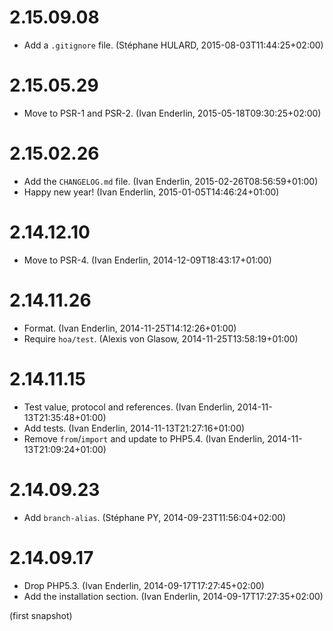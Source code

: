 # 2.15.09.08

  * Add a `.gitignore` file. (Stéphane HULARD, 2015-08-03T11:44:25+02:00)

# 2.15.05.29

  * Move to PSR-1 and PSR-2. (Ivan Enderlin, 2015-05-18T09:30:25+02:00)

# 2.15.02.26

  * Add the `CHANGELOG.md` file. (Ivan Enderlin, 2015-02-26T08:56:59+01:00)
  * Happy new year! (Ivan Enderlin, 2015-01-05T14:46:24+01:00)

# 2.14.12.10

  * Move to PSR-4. (Ivan Enderlin, 2014-12-09T18:43:17+01:00)

# 2.14.11.26

  * Format. (Ivan Enderlin, 2014-11-25T14:12:26+01:00)
  * Require `hoa/test`. (Alexis von Glasow, 2014-11-25T13:58:19+01:00)

# 2.14.11.15

  * Test value, protocol and references. (Ivan Enderlin, 2014-11-13T21:35:48+01:00)
  * Add tests. (Ivan Enderlin, 2014-11-13T21:27:16+01:00)
  * Remove `from`/`import` and update to PHP5.4. (Ivan Enderlin, 2014-11-13T21:09:24+01:00)

# 2.14.09.23

  * Add `branch-alias`. (Stéphane PY, 2014-09-23T11:56:04+02:00)

# 2.14.09.17

  * Drop PHP5.3. (Ivan Enderlin, 2014-09-17T17:27:45+02:00)
  * Add the installation section. (Ivan Enderlin, 2014-09-17T17:27:35+02:00)

(first snapshot)
